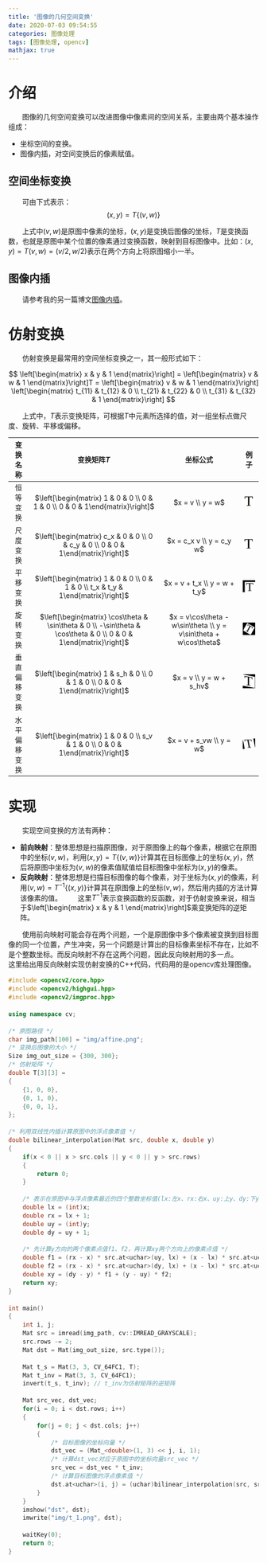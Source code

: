 ```yaml
---
title: '图像的几何空间变换'
date: 2020-07-03 09:54:55
categories: 图像处理
tags: [图像处理, opencv]
mathjax: true
---
```


# 介绍
&emsp;&emsp;图像的几何空间变换可以改进图像中像素间的空间关系，主要由两个基本操作组成：
* 坐标空间的变换。
* 图像内插，对空间变换后的像素赋值。

## 空间坐标变换
&emsp;&emsp;可由下式表示：
$$(x, y) = T\{(v, w)\}$$

&emsp;&emsp;上式中$(v, w)$是原图中像素的坐标，$(x, y)$是变换后图像的坐标，$T$是变换函数，也就是原图中某个位置的像素通过变换函数，映射到目标图像中。比如：$(x, y) = T{(v, w)} = (v/2, w/2)$表示在两个方向上将原图缩小一半。

## 图像内插
&emsp;&emsp;请参考我的另一篇博文[图像内插](/image_processing/interpolation/)。

# 仿射变换
&emsp;&emsp;仿射变换是最常用的空间坐标变换之一，其一般形式如下：

$$
\left[\begin{matrix} x & y & 1 \end{matrix}\right] = 
\left[\begin{matrix} v & w & 1 \end{matrix}\right]T = 
\left[\begin{matrix} v & w & 1 \end{matrix}\right]
\left[\begin{matrix}
	t_{11} & t_{12} & 0 \\
	t_{21} & t_{22} & 0 \\
	t_{31} & t_{32} & 1
\end{matrix}\right]
$$

&emsp;&emsp;上式中，$T$表示变换矩阵，可根据$T$中元素所选择的值，对一组坐标点做尺度、旋转、平移或偏移。

|变换名称|变换矩阵$T$|坐标公式|例子|
|:---:|:---:|:---:|:---:|
| 恒等变换 | $\left[\begin{matrix} 1 & 0 & 0 \\ 0 & 1 & 0 \\ 0 & 0 & 1\end{matrix}\right]$ | $x = v \\ y = w$ | ![](/images/image_processing/space_transformation/affine_t_1.png) |
| 尺度变换 | $\left[\begin{matrix} c_x & 0 & 0 \\ 0 & c_y & 0 \\ 0 & 0 & 1\end{matrix}\right]$ | $x = c_x v \\ y = c_y w$ | ![](/images/image_processing/space_transformation/affine_t_2.png) |
| 平移变换 | $\left[\begin{matrix} 1 & 0 & 0 \\ 0 & 1 & 0 \\ t_x & t_y & 1\end{matrix}\right]$ | $x = v + t_x \\ y = w + t_y$ | ![](/images/image_processing/space_transformation/affine_t_3.png) |
| 旋转变换 | $\left[\begin{matrix} \cos\theta & \sin\theta & 0 \\ -\sin\theta & \cos\theta & 0 \\ 0 & 0 & 1\end{matrix}\right]$ | $x = v\cos\theta - w\sin\theta \\ y = v\sin\theta + w\cos\theta$ | ![](/images/image_processing/space_transformation/affine_t_4.png) |
| 垂直偏移变换 | $\left[\begin{matrix} 1 & s_h & 0 \\ 0 & 1 & 0 \\ 0 & 0 & 1\end{matrix}\right]$ | $x = v \\ y = w + s_hv$ | ![](/images/image_processing/space_transformation/affine_t_5.png) |
| 水平偏移变换 | $\left[\begin{matrix} 1 & 0 & 0 \\ s_v & 1 & 0 \\ 0 & 0 & 1\end{matrix}\right]$ | $x = v + s_vw \\ y = w$ | ![](/images/image_processing/space_transformation/affine_t_6.png) |

# 实现
&emsp;&emsp;实现空间变换的方法有两种：
* **前向映射**：整体思想是扫描原图像，对于原图像上的每个像素，根据它在原图中的坐标$(v, w)$，利用$(x, y) = T\{(v, w)\}$计算其在目标图像上的坐标$(x, y)$，然后将原图中坐标为$(v, w)$的像素值赋值给目标图像中坐标为$(x, y)$的像素。
* **反向映射**：整体思想是扫描目标图像的每个像素，对于坐标为$(x, y)$的像素，利用$(v, w) = T^{-1}\{(x, y)\}$计算其在原图像上的坐标$(v, w)$，然后用内插的方法计算该像素的值。
&emsp;&emsp;这里$T^{-1}$表示变换函数的反函数，对于仿射变换来说，相当于$\left[\begin{matrix} x & y & 1 \end{matrix}\right]$乘变换矩阵的逆矩阵。

&emsp;&emsp;使用前向映射可能会存在两个问题，一个是原图像中多个像素被变换到目标图像的同一个位置，产生冲突，另一个问题是计算出的目标像素坐标不存在，比如不是个整数坐标。而反向映射不存在这两个问题，因此反向映射用的多一点。
&emsp;&emsp;这里给出用反向映射实现仿射变换的C++代码，代码用的是opencv库处理图像。
```cpp
#include <opencv2/core.hpp>
#include <opencv2/highgui.hpp>
#include <opencv2/imgproc.hpp>

using namespace cv;

/* 原图路径 */
char img_path[100] = "img/affine.png";
/* 变换后图像的大小 */
Size img_out_size = {300, 300};
/* 仿射矩阵 */
double T[3][3] = 
{
	{1, 0, 0},
	{0, 1, 0},
	{0, 0, 1},
};

/* 利用双线性内插计算原图中的浮点像素值 */
double bilinear_interpolation(Mat src, double x, double y)
{
	if(x < 0 || x > src.cols || y < 0 || y > src.rows)
	{
		return 0;
	}

	/* 表示在原图中与浮点像素最近的四个整数坐标值(lx:左x、rx:右x、uy:上y、dy:下y) */
	double lx = (int)x;
	double rx = lx + 1;
	double uy = (int)y;
	double dy = uy + 1;

	/* 先计算y方向的两个像素点值f1、f2，再计算xy两个方向上的像素点值 */
	double f1 = (rx - x) * src.at<uchar>(uy, lx) + (x - lx) * src.at<uchar>(uy, rx);
	double f2 = (rx - x) * src.at<uchar>(dy, lx) + (x - lx) * src.at<uchar>(dy, rx);
	double xy = (dy - y) * f1 + (y - uy) * f2;
	return xy;
}

int main()
{
	int i, j;
	Mat src = imread(img_path, cv::IMREAD_GRAYSCALE);
	src.rows -= 2;
	Mat dst = Mat(img_out_size, src.type());

	Mat t_s = Mat(3, 3, CV_64FC1, T);
	Mat t_inv = Mat(3, 3, CV_64FC1);
	invert(t_s, t_inv); // t_inv为仿射矩阵的逆矩阵

	Mat src_vec, dst_vec;
	for(i = 0; i < dst.rows; i++)
	{
		for(j = 0; j < dst.cols; j++)
		{
			/* 目标图像的坐标向量 */
			dst_vec = (Mat_<double>(1, 3) << j, i, 1);
			/* 计算dst_vec对应于原图中的坐标向量src_vec */
			src_vec = dst_vec * t_inv;
			/* 计算目标图像的浮点像素值 */
			dst.at<uchar>(i, j) = (uchar)bilinear_interpolation(src, src_vec.at<double_t>(0, 0), src_vec.at<double_t>(0, 1));
		}
	}
	imshow("dst", dst);
	imwrite("img/t_1.png", dst);

	waitKey(0);
	return 0;
}
```